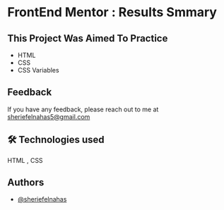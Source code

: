 # FrontEnd Mentor : Results Smmary

## This Project Was Aimed To Practice

- HTML
- CSS
- CSS Variables

## Feedback

If you have any feedback, please reach out to me at sheriefelnahas5@gmail.com

## 🛠 Technologies used

HTML , CSS

## Authors

- [@sheriefelnahas](https://github.com/SheriefElnahas)
